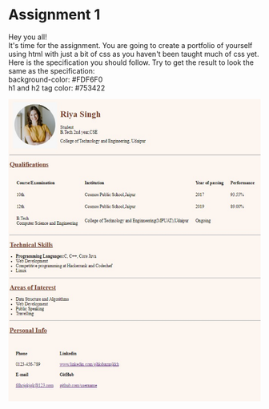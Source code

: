 # Assignment 1

Hey you all! <br />
It's time for the assignment. You are going to create a portfolio of yourself using html with just a bit of css as you haven't been taught much of css yet. <br /> 
Here is the specification you should follow. Try to get the result to look the same as the specification: <br />
background-color: #FDF6F0 <br />
h1 and h2 tag color: #753422 <br />

![alt text](./assets/portfolioImage.jpeg)
